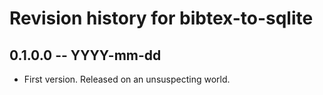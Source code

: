 # Revision history for bibtex-to-sqlite

## 0.1.0.0 -- YYYY-mm-dd

* First version. Released on an unsuspecting world.
